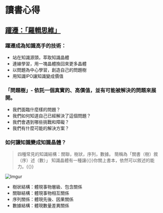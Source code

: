# 讀書心得

## [躍遷：「羅輯思維」](https://www.books.com.tw/products/0010783076)

### 躍遷成為知識高手的技術：
- 站在知識源頭，萃取知識晶體
- 連線學習，用一塊晶體換回來更多晶體
- 以問題為中心學習，創造自己的問題樹
- 用知識IPO讓知識變成價值

### 「問題樹」- 依託一個真實的、高價值，並有可能被解決的問題來展開。
- 我們面臨什麼樣的問題？
- 我們如何知道自己已經解決了這個問題？
- 我們會遇到哪些挑戰和障礙？
- 我們有什麼可能的解決方案？

### 如何讓知識變成知識晶體？
> 四種常見的知識結構：關聯，樹狀，序列，數據。
> 簡稱為「關書（樹）敘（序）述（數）」
> 知識晶體有一種讓{{<setColor color="red">}}你關上書本，依然可以敘述的能力。{{</setColor>}}

![Imgur](https://i.imgur.com/dxuF3YH.png)

- 樹狀結構：體現事物層級、包含關係
- 關聯結構：體現事物相互關係
- 序列關係：體現先後、因果關係
- 數據結構：體現數量差異關係
